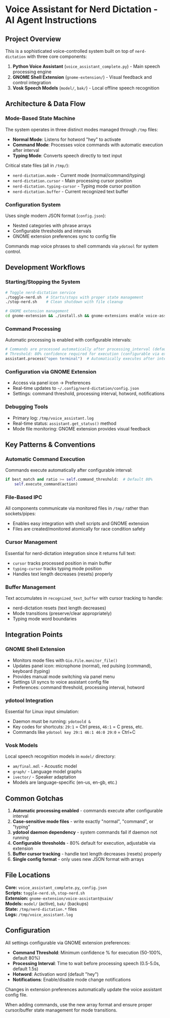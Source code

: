 # Voice Assistant for Nerd Dictation - AI Agent Instructions

## Project Overview

This is a sophisticated voice-controlled system built on top of `nerd-dictation` with three core components:
1. **Python Voice Assistant** (`voice_assistant_complete.py`) - Main speech processing engine
2. **GNOME Shell Extension** (`gnome-extension/`) - Visual feedback and control integration  
3. **Vosk Speech Models** (`model/`, `bak/`) - Local offline speech recognition

## Architecture & Data Flow

### Mode-Based State Machine
The system operates in three distinct modes managed through `/tmp` files:
- **Normal Mode**: Listens for hotword "hey" to activate
- **Command Mode**: Processes voice commands with automatic execution after interval
- **Typing Mode**: Converts speech directly to text input

Critical state files (all in `/tmp/`):
- `nerd-dictation.mode` - Current mode (normal/command/typing)
- `nerd-dictation.cursor` - Main processing cursor position  
- `nerd-dictation.typing-cursor` - Typing mode cursor position
- `nerd-dictation.buffer` - Current recognized text buffer

### Configuration System
Uses single modern JSON format (`config.json`):
- Nested categories with phrase arrays
- Configurable thresholds and intervals
- GNOME extension preferences sync to config file

Commands map voice phrases to shell commands via `ydotool` for system control.

## Development Workflows

### Starting/Stopping the System
```bash
# Toggle nerd-dictation service
./toggle-nerd.sh  # Starts/stops with proper state management
./stop-nerd.sh    # Clean shutdown with file cleanup

# GNOME extension management
cd gnome-extension && ./install.sh && gnome-extensions enable voice-assistant@saim
```

### Command Processing
Automatic processing is enabled with configurable intervals:
```python
# Commands are processed automatically after processing_interval (default 1.5s)
# Threshold: 80% confidence required for execution (configurable via extension)
assistant.process("open terminal")  # Automatically executes after interval
```

### Configuration via GNOME Extension
- Access via panel icon → Preferences
- Real-time updates to `~/.config/nerd-dictation/config.json`
- Settings: command threshold, processing interval, hotword, notifications

### Debugging Tools
- Primary log: `/tmp/voice_assistant.log`
- Real-time status: `assistant.get_status()` method
- Mode file monitoring: GNOME extension provides visual feedback

## Key Patterns & Conventions

### Automatic Command Execution
Commands execute automatically after configurable interval:
```python
if best_match and ratio >= self.command_threshold:  # Default 80%
    self.execute_command(action)
```

### File-Based IPC
All components communicate via monitored files in `/tmp/` rather than sockets/pipes:
- Enables easy integration with shell scripts and GNOME extension
- Files are created/monitored atomically for race condition safety

### Cursor Management
Essential for nerd-dictation integration since it returns full text:
- `cursor` tracks processed position in main buffer
- `typing-cursor` tracks typing mode position  
- Handles text length decreases (resets) properly

### Buffer Management  
Text accumulates in `recognized_text_buffer` with cursor tracking to handle:
- nerd-dictation resets (text length decreases)
- Mode transitions (preserve/clear appropriately)
- Typing mode word boundaries

## Integration Points

### GNOME Shell Extension
- Monitors mode files with `Gio.File.monitor_file()`
- Updates panel icon: microphone (normal), red pulsing (command), keyboard (typing)  
- Provides manual mode switching via panel menu
- Settings UI syncs to voice assistant config file
- Preferences: command threshold, processing interval, hotword

### ydotool Integration
Essential for Linux input simulation:
- Daemon must be running: `ydotoold &`
- Key codes for shortcuts: `29:1` = Ctrl press, `46:1` = C press, etc.
- Commands like `ydotool key 29:1 46:1 46:0 29:0` = Ctrl+C

### Vosk Models
Local speech recognition models in `model/` directory:
- `am/final.mdl` - Acoustic model
- `graph/` - Language model graphs  
- `ivector/` - Speaker adaptation
- Models are language-specific (en-us, en-gb, etc.)

## Common Gotchas

1. **Automatic processing enabled** - commands execute after configurable interval
2. **Case-sensitive mode files** - write exactly "normal", "command", or "typing"
3. **ydotool daemon dependency** - system commands fail if daemon not running
4. **Configurable thresholds** - 80% default for execution, adjustable via extension
5. **Buffer cursor tracking** - handle text length decreases (resets) properly
6. **Single config format** - only uses new JSON format with arrays

## File Locations

**Core:** `voice_assistant_complete.py`, `config.json`  
**Scripts:** `toggle-nerd.sh`, `stop-nerd.sh`  
**Extension:** `gnome-extension/voice-assistant@saim/`  
**Models:** `model/` (active), `bak/` (backups)  
**State:** `/tmp/nerd-dictation.*` files  
**Logs:** `/tmp/voice_assistant.log`

## Configuration

All settings configurable via GNOME extension preferences:
- **Command Threshold**: Minimum confidence % for execution (50-100%, default 80%)
- **Processing Interval**: Time to wait before processing speech (0.5-5.0s, default 1.5s)  
- **Hotword**: Activation word (default "hey")
- **Notifications**: Enable/disable mode change notifications

Changes in extension preferences automatically update the voice assistant config file.

When adding commands, use the new array format and ensure proper cursor/buffer state management for mode transitions.
